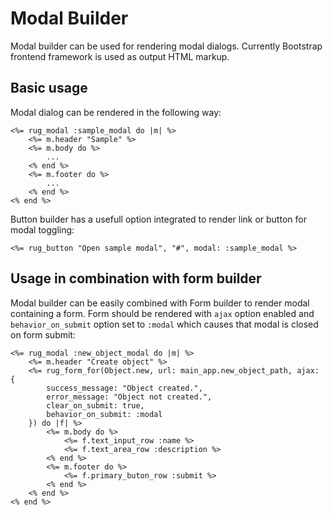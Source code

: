 # Modal Builder

Modal builder can be used for rendering modal dialogs. Currently Bootstrap frontend framework is used as output HTML markup.

## Basic usage

Modal dialog can be rendered in the following way:

```erb
<%= rug_modal :sample_modal do |m| %>
    <%= m.header "Sample" %>
    <%= m.body do %>
        ...
    <% end %>
    <%= m.footer do %>
        ...
    <% end %>
<% end %>
```

Button builder has a usefull option integrated to render link or button for modal toggling:

```erb
<%= rug_button "Open sample modal", "#", modal: :sample_modal %>
```

## Usage in combination with form builder

Modal builder can be easily combined with Form builder to render modal containing a form. Form should be rendered with `ajax` option enabled and `behavior_on_submit` option set to `:modal` which causes that modal is closed on form submit:

```erb
<%= rug_modal :new_object_modal do |m| %>
    <%= m.header "Create object" %>
    <%= rug_form_for(Object.new, url: main_app.new_object_path, ajax: {
        success_message: "Object created.",
        error_message: "Object not created.",
        clear_on_submit: true,
        behavior_on_submit: :modal
    }) do |f| %>
        <%= m.body do %>
            <%= f.text_input_row :name %>
            <%= f.text_area_row :description %>
        <% end %>
        <%= m.footer do %>
            <%= f.primary_buton_row :submit %>
        <% end %>
    <% end %>
<% end %>
```
